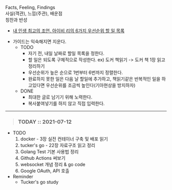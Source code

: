 Facts, Feeling, Findings  
사실(객관), 느낌(주관), 배운점  
칭찬과 반성

* [내 인생 최고의 조언. 아이비 리의 6가지 우선순위 할 일 목록](https://m.blog.naver.com/PostView.naver?isHttpsRedirect=true&blogId=plipop&logNo=220829146639)
- 가이드는 익숙해지면 지운다.
  - TODO
    - 자기 전, 내일 날짜로 할일 목록을 정한다.
    - 할 일은 되도록 구체적으로 작성한다.
      ex) 도커 책읽기 -> 도커 책 1장 읽고 정리하기
    - 우선순위가 높은 순으로 1번부터 6번까지 정렬한다.
    - 완료하지 못한 일은 다음 날 할일에 추가하고, 책읽기같은 반복적인 일을 하고있다면 우선순위를 조금씩 높인다(기아현상을 방지하자)
  - DONE
    - 최대한 글로 남기기 위해 노력한다. 
    - 복사붙여넣기를 하지 않고 직접 입력한다. 
  
---

> ### TODAY :: 2021-07-12
* TODO
  1. docker - 3장 실전 컨테이너 구축 및 배포 읽기
  2. tucker's go - 22장 자료구조 읽고 정리
  3. Golang Test 기본 사용법 정리
  4. Github Actions 써보기
  5. websocket 개념 정리 & go code
  6. Google OAuth, API 호출
* Reminder
  - Tucker's go study
